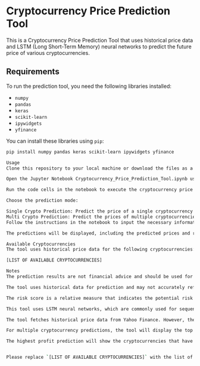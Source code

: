 # Cryptocurrency Price Prediction Tool

This is a Cryptocurrency Price Prediction Tool that uses historical price data and LSTM (Long Short-Term Memory) neural networks to predict the future price of various cryptocurrencies.

## Requirements

To run the prediction tool, you need the following libraries installed:

- `numpy`
- `pandas`
- `keras`
- `scikit-learn`
- `ipywidgets`
- `yfinance`

You can install these libraries using `pip`:

```bash
pip install numpy pandas keras scikit-learn ipywidgets yfinance

Usage
Clone this repository to your local machine or download the files as a ZIP archive.

Open the Jupyter Notebook Cryptocurrency_Price_Prediction_Tool.ipynb using Jupyter Notebook or Jupyter Lab.

Run the code cells in the notebook to execute the cryptocurrency price predictions.

Choose the prediction mode:

Single Crypto Prediction: Predict the price of a single cryptocurrency on a specific date.
Multi Crypto Prediction: Predict the prices of multiple cryptocurrencies on a specific date.
Follow the instructions in the notebook to input the necessary information, such as the target cryptocurrency and target date.

The predictions will be displayed, including the predicted prices and risk scores for each cryptocurrency.

Available Cryptocurrencies
The tool uses historical price data for the following cryptocurrencies:

[LIST OF AVAILABLE CRYPTOCURRENCIES]

Notes
The prediction results are not financial advice and should be used for informational purposes only.

The tool uses historical data for prediction and may not accurately reflect future cryptocurrency prices.

The risk score is a relative measure that indicates the potential risk associated with a predicted price change.

This tool uses LSTM neural networks, which are commonly used for sequence prediction tasks like time series forecasting.

The tool fetches historical price data from Yahoo Finance. However, there might be instances where some cryptocurrencies have insufficient data for prediction.

For multiple cryptocurrency predictions, the tool will display the top 5 cryptocurrencies with the highest risk scores, medium risk scores, and lowest risk scores.

The highest profit prediction will show the cryptocurrencies that have the highest predicted prices on the target date.


Please replace `[LIST OF AVAILABLE CRYPTOCURRENCIES]` with the list of available cryptocurrencies in your `tickers` list. Also, ensure that you have the correct libraries installed before running the code.
